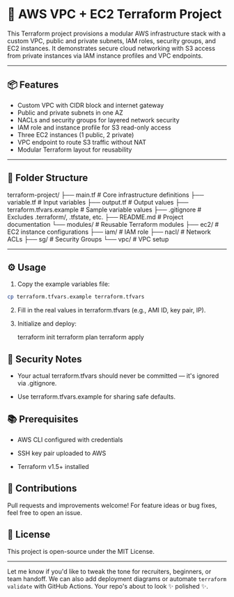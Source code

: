 # 🚀 AWS VPC + EC2 Terraform Project

This Terraform project provisions a modular AWS infrastructure stack with a custom VPC, public and private subnets, IAM roles, security groups, and EC2 instances. It demonstrates secure cloud networking with S3 access from private instances via IAM instance profiles and VPC endpoints.

---

## 📦 Features

- Custom VPC with CIDR block and internet gateway
- Public and private subnets in one AZ
- NACLs and security groups for layered network security
- IAM role and instance profile for S3 read-only access
- Three EC2 instances (1 public, 2 private)
- VPC endpoint to route S3 traffic without NAT
- Modular Terraform layout for reusability

---

## 🧱 Folder Structure

terraform-project/
├── main.tf                     # Core infrastructure definitions
├── variable.tf                 # Input variables
├── output.tf                   # Output values
├── terraform.tfvars.example    # Sample variable values
├── .gitignore                  # Excludes .terraform/, .tfstate, etc.
├── README.md                   # Project documentation
└── modules/                    # Reusable Terraform modules
    ├── ec2/                    # EC2 instance configurations
    ├── iam/                    # IAM role
    ├── nacl/                   # Network ACLs
    ├── sg/                     # Security Groups
    └── vpc/                    # VPC setup


---

## ⚙️ Usage

1. Copy the example variables file:

```bash
cp terraform.tfvars.example terraform.tfvars
```

2. Fill in the real values in terraform.tfvars (e.g., AMI ID, key pair, IP).

3. Initialize and deploy:

   terraform init
   terraform plan
   terraform apply

## 🔐 Security Notes

- Your actual terraform.tfvars should never be committed — it's ignored via .gitignore.

- Use terraform.tfvars.example for sharing safe defaults.

## 📚 Prerequisites
- AWS CLI configured with credentials

- SSH key pair uploaded to AWS

- Terraform v1.5+ installed

## 🤝 Contributions
Pull requests and improvements welcome! For feature ideas or bug fixes, feel free to open an issue.

## 📝 License
This project is open-source under the MIT License.

---

Let me know if you'd like to tweak the tone for recruiters, beginners, or team handoff. We can also add deployment diagrams or automate `terraform validate` with GitHub Actions. Your repo's about to look ✨ polished ✨.
